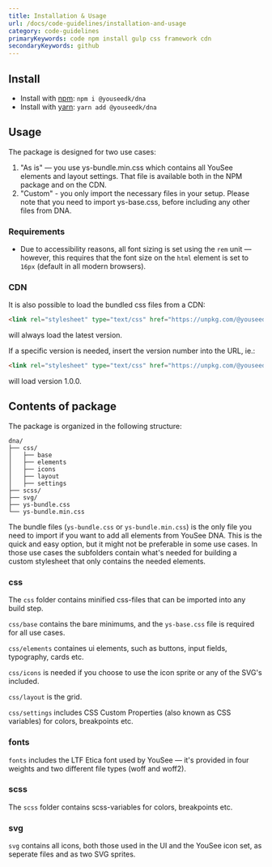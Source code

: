 ```yaml
---
title: Installation & Usage
url: /docs/code-guidelines/installation-and-usage
category: code-guidelines
primaryKeywords: code npm install gulp css framework cdn
secondaryKeywords: github
---
```


## Install
- Install with [npm](https://www.npmjs.com/): `npm i @youseedk/dna`
- Install with [yarn](https://yarnpkg.com/): `yarn add @youseedk/dna`

## Usage
The package is designed for two use cases:

1. "As is" — you use ys-bundle.min.css which contains all YouSee elements and layout settings. That file is available both in the NPM package and on the CDN.
2. "Custom" - you only import the necessary files in your setup. Please note that you need to import ys-base.css, before including any other files from DNA.

### Requirements
- Due to accessibility reasons, all font sizing is set using the `rem` unit — however, this requires that the font size on the `html` element is set to `16px` (default in all modern browsers).

### CDN
It is also possible to load the bundled css files from a CDN:
```html
<link rel="stylesheet" type="text/css" href="https://unpkg.com/@youseedk/dna/ys-bundle.min.css" />
```
will always load the latest version.

If a specific version is needed, insert the version number into the URL, ie.:
```html
<link rel="stylesheet" type="text/css" href="https://unpkg.com/@youseedk/dna@1.0.0/ys-bundle.min.css" />
```
will load version 1.0.0.

## Contents of package
The package is organized in the following structure:
```plaintext
dna/
├── css/
│   ├── base
│   ├── elements
│   ├── icons
│   ├── layout
│   ├── settings
├── scss/
├── svg/
├── ys-bundle.css
└── ys-bundle.min.css
```

The bundle files  (`ys-bundle.css` or `ys-bundle.min.css`) is the only file you need to import if you want to add all elements from YouSee DNA. This is the quick and easy option, but it might not be preferable in some use cases. In those use cases the subfolders contain what's needed for building a custom stylesheet that only contains the needed elements.

### css
The `css` folder contains minified css-files that can be imported into any build step.

`css/base` contains the bare minimums, and the `ys-base.css` file is required for all use cases.

`css/elements` containes ui elements, such as buttons, input fields, typography, cards etc.

`css/icons` is needed if you choose to use the icon sprite or any of the SVG's included.

`css/layout` is the grid.

`css/settings` includes CSS Custom Properties (also known as CSS variables) for colors, breakpoints etc.

### fonts
`fonts` includes the LTF Etica font used by YouSee — it's provided in four weights and two different file types (woff and woff2).

### scss
The `scss` folder contains scss-variables for colors, breakpoints etc.

### svg
`svg` contains all icons, both those used in the UI and the YouSee icon set, as seperate files and as two SVG sprites.



